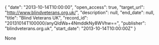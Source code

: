 {
  "date": "2013-10-14T10:00:00", 
  "open_access": true, 
  "target_url": "http://www.blindveterans.org.uk/", 
  "description": null, 
  "end_date": null, 
  "title": "Blind Veterans UK", 
  "record_id": "20131014T100000/anyQIdWa+4NmddkNy8WVhw==", 
  "publisher": "blindveterans.org.uk", 
  "start_date": "2013-10-14T10:00:00Z"
}

None